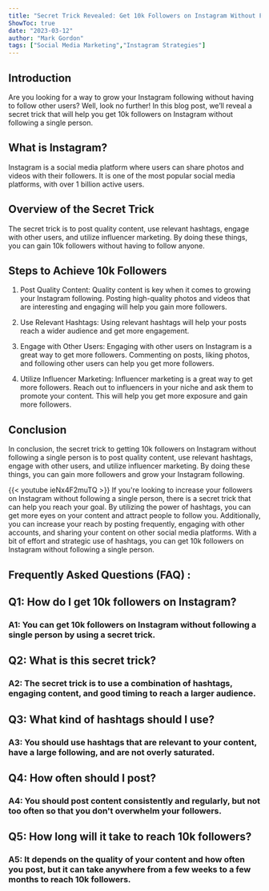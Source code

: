 ```yaml
---
title: "Secret Trick Revealed: Get 10k Followers on Instagram Without Following a Single Person!"
ShowToc: true 
date: "2023-03-12"
author: "Mark Gordon" 
tags: ["Social Media Marketing","Instagram Strategies"]
---
```

## Introduction

Are you looking for a way to grow your Instagram following without having to follow other users? Well, look no further! In this blog post, we’ll reveal a secret trick that will help you get 10k followers on Instagram without following a single person. 

## What is Instagram?

Instagram is a social media platform where users can share photos and videos with their followers. It is one of the most popular social media platforms, with over 1 billion active users. 

## Overview of the Secret Trick

The secret trick is to post quality content, use relevant hashtags, engage with other users, and utilize influencer marketing. By doing these things, you can gain 10k followers without having to follow anyone. 

## Steps to Achieve 10k Followers

1. Post Quality Content: Quality content is key when it comes to growing your Instagram following. Posting high-quality photos and videos that are interesting and engaging will help you gain more followers. 

2. Use Relevant Hashtags: Using relevant hashtags will help your posts reach a wider audience and get more engagement. 

3. Engage with Other Users: Engaging with other users on Instagram is a great way to get more followers. Commenting on posts, liking photos, and following other users can help you get more followers. 

4. Utilize Influencer Marketing: Influencer marketing is a great way to get more followers. Reach out to influencers in your niche and ask them to promote your content. This will help you get more exposure and gain more followers. 

## Conclusion

In conclusion, the secret trick to getting 10k followers on Instagram without following a single person is to post quality content, use relevant hashtags, engage with other users, and utilize influencer marketing. By doing these things, you can gain more followers and grow your Instagram following.

{{< youtube ieNx4F2muTQ >}} 
If you're looking to increase your followers on Instagram without following a single person, there is a secret trick that can help you reach your goal. By utilizing the power of hashtags, you can get more eyes on your content and attract people to follow you. Additionally, you can increase your reach by posting frequently, engaging with other accounts, and sharing your content on other social media platforms. With a bit of effort and strategic use of hashtags, you can get 10k followers on Instagram without following a single person.

## Frequently Asked Questions (FAQ) :
<h2>Q1: How do I get 10k followers on Instagram?</h2>

<h3>A1: You can get 10k followers on Instagram without following a single person by using a secret trick.</h3>

<h2>Q2: What is this secret trick?</h2>

<h3>A2: The secret trick is to use a combination of hashtags, engaging content, and good timing to reach a larger audience.</h3>

<h2>Q3: What kind of hashtags should I use?</h2>

<h3>A3: You should use hashtags that are relevant to your content, have a large following, and are not overly saturated.</h3>

<h2>Q4: How often should I post?</h2>

<h3>A4: You should post content consistently and regularly, but not too often so that you don't overwhelm your followers.</h3>

<h2>Q5: How long will it take to reach 10k followers?</h2>

<h3>A5: It depends on the quality of your content and how often you post, but it can take anywhere from a few weeks to a few months to reach 10k followers.</h3>


